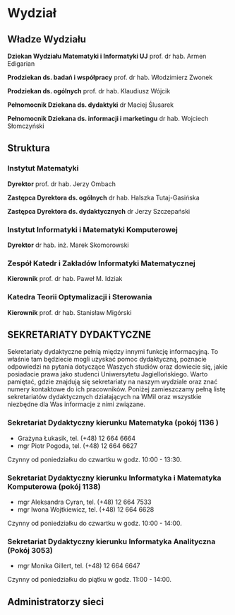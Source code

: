 # Wydział

## Władze Wydziału

__Dziekan Wydziału Matematyki i Informatyki UJ__
prof. dr hab. Armen Edigarian

__Prodziekan ds. badań i współpracy__
prof. dr hab. Włodzimierz Zwonek

__Prodziekan ds. ogólnych__
prof. dr hab. Klaudiusz Wójcik

__Pełnomocnik Dziekana ds. dydaktyki__
dr Maciej Ślusarek

__Pełnomocnik Dziekana ds. informacji i marketingu__
dr hab. Wojciech Słomczyński

## Struktura

### Instytut Matematyki

__Dyrektor__
prof. dr hab. Jerzy Ombach

__Zastępca Dyrektora ds. ogólnych__
dr hab. Halszka Tutaj-Gasińska

__Zastępca Dyrektora ds. dydaktycznych__
dr Jerzy Szczepański

### Instytut Informatyki i Matematyki Komputerowej

__Dyrektor__
dr hab. inż. Marek Skomorowski

### Zespół Katedr i Zakładów Informatyki Matematycznej

__Kierownik__
prof. dr hab. Paweł M. Idziak

### Katedra Teorii Optymalizacji i Sterowania

__Kierownik__
prof. dr hab. Stanisław Migórski

## SEKRETARIATY DYDAKTYCZNE

Sekretariaty dydaktyczne pełnią między innymi funkcję informacyjną. To właśnie tam będziecie mogli uzyskać pomoc dydaktyczną, poznacie odpowiedzi na pytania dotyczące Waszych studiów oraz dowiecie się, jakie posiadacie prawa jako studenci Uniwersytetu Jagiellońskiego. Warto pamiętać, gdzie znajdują się sekretariaty na naszym wydziale oraz znać numery kontaktowe do ich pracowników. Poniżej zamieszczamy pełną listę sekretariatów dydaktycznych działających na WMiI oraz wszystkie niezbędne dla Was informacje z nimi związane.

### Sekretariat Dydaktyczny kierunku Matematyka (pokój 1136 )

+ Grażyna Łukasik, tel. (+48) 12 664 6664
+ mgr Piotr Pogoda, tel. (+48) 12 664 6627

Czynny od poniedziałku do czwartku w godz. 10:00 - 13:30.

### Sekretariat Dydaktyczny kierunku Informatyka i Matematyka Komputerowa (pokój 1138)

+ mgr Aleksandra Cyran, tel. (+48) 12 664 7533
+ mgr Iwona Wojtkiewicz, tel. (+48) 12 664 6628

Czynny od poniedziałku do czwartku w godz. 10:00 - 14:00.

### Sekretariat Dydaktyczny kierunku Informatyka Analityczna (Pokój 3053)

+ mgr Monika Gillert, tel. (+48) 12 664 6647

Czynny od poniedziałku do piątku w godz. 11:00 - 14:00.

## Administratorzy sieci